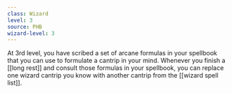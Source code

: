 ```yaml
---
class: Wizard
level: 3
source: PHB
wizard-level: 3
---
```


At 3rd level, you have scribed a set of arcane formulas in your spellbook that you can use to formulate a cantrip in your mind. Whenever you finish a [[long rest]] and consult those formulas in your spellbook, you can replace one wizard cantrip you know with another cantrip from the [[wizard spell list]].
